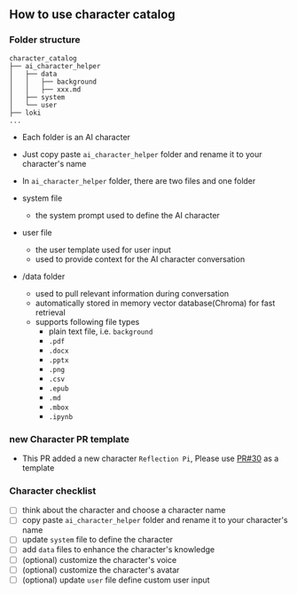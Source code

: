 ## How to use character catalog

### Folder structure

```
character_catalog
├── ai_character_helper
│   ├── data
│   │   ├── background
│   │   ├── xxx.md
│   ├── system
│   └── user
├── loki
...
```

- Each folder is an AI character
- Just copy paste `ai_character_helper` folder and rename it to your character's name
- In `ai_character_helper` folder, there are two files and one folder

- system file
  - the system prompt used to define the AI character
- user file
  - the user template used for user input
  - used to provide context for the AI character conversation
- /data folder
  - used to pull relevant information during conversation
  - automatically stored in memory vector database(Chroma) for fast retrieval
  - supports following file types
    - plain text file, i.e. `background`
    - `.pdf`
    - `.docx`
    - `.pptx`
    - `.png`
    - `.csv`
    - `.epub`
    - `.md`
    - `.mbox`
    - `.ipynb`

### new Character PR template

- This PR added a new character `Reflection Pi`, Please use [PR#30](https://github.com/Djmcflush/RealChar/pull/30) as a template

### Character checklist

- [ ] think about the character and choose a character name
- [ ] copy paste `ai_character_helper` folder and rename it to your character's name
- [ ] update `system` file to define the character
- [ ] add `data` files to enhance the character's knowledge
- [ ] (optional) customize the character's voice
- [ ] (optional) customize the character's avatar
- [ ] (optional) update `user` file define custom user input
